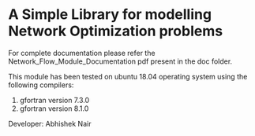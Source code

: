 # A Simple Library for modelling Network Optimization problems 

For complete documentation please refer the Network_Flow_Module_Documentation pdf present in the doc folder.

This module has been tested on ubuntu 18.04 operating system using the following compilers:
1) gfortran version 7.3.0
2) gfortran version 8.1.0

Developer: Abhishek Nair
